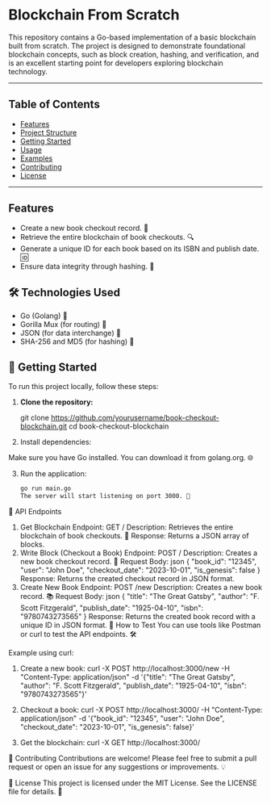 # Blockchain From Scratch

This repository contains a Go-based implementation of a basic blockchain built from scratch. The project is designed to demonstrate foundational blockchain concepts, such as block creation, hashing, and verification, and is an excellent starting point for developers exploring blockchain technology.

---

## Table of Contents

- [Features](#features)
- [Project Structure](#project-structure)
- [Getting Started](#getting-started)
- [Usage](#usage)
- [Examples](#examples)
- [Contributing](#contributing)
- [License](#license)

---

## Features

- Create a new book checkout record. 📖
- Retrieve the entire blockchain of book checkouts. 🔍
- Generate a unique ID for each book based on its ISBN and publish date. 🆔
- Ensure data integrity through hashing. 🔐

## 🛠️ Technologies Used

- Go (Golang) 🦙
- Gorilla Mux (for routing) 🚦
- JSON (for data interchange) 📄
- SHA-256 and MD5 (for hashing) 🔑

## 🚀 Getting Started

To run this project locally, follow these steps:

1. **Clone the repository:**

   git clone https://github.com/yourusername/book-checkout-blockchain.git
   cd book-checkout-blockchain

2. Install dependencies:

Make sure you have Go installed. You can download it from golang.org. 🌐

3. Run the application:

   ```bash
   go run main.go
   The server will start listening on port 3000. 🎉
   ```

📡 API Endpoints

1. Get Blockchain
   Endpoint: GET /
   Description: Retrieves the entire blockchain of book checkouts. 📜
   Response:
   Returns a JSON array of blocks.
2. Write Block (Checkout a Book)
   Endpoint: POST /
   Description: Creates a new book checkout record. 📝
   Request Body:
   json
   {
   "book_id": "12345",
   "user": "John Doe",
   "checkout_date": "2023-10-01",
   "is_genesis": false
   }
   Response:
   Returns the created checkout record in JSON format.
3. Create New Book
   Endpoint: POST /new
   Description: Creates a new book record. 📚
   Request Body:
   json
   {
   "title": "The Great Gatsby",
   "author": "F. Scott Fitzgerald",
   "publish_date": "1925-04-10",
   "isbn": "9780743273565"
   }
   Response:
   Returns the created book record with a unique ID in JSON format.
   🧪 How to Test
   You can use tools like Postman or curl to test the API endpoints. 🛠️

Example using curl:

1. Create a new book:
   curl -X POST http://localhost:3000/new -H "Content-Type: application/json" -d '{"title": "The Great Gatsby", "author": "F. Scott Fitzgerald", "publish_date": "1925-04-10", "isbn": "9780743273565"}'

2. Checkout a book:
   curl -X POST http://localhost:3000/ -H "Content-Type: application/json" -d '{"book_id": "12345", "user": "John Doe", "checkout_date": "2023-10-01", "is_genesis": false}'

3. Get the blockchain:
   curl -X GET http://localhost:3000/

🤝 Contributing
Contributions are welcome! Please feel free to submit a pull request or open an issue for any suggestions or improvements. 💡

📄 License
This project is licensed under the MIT License. See the LICENSE file for details. 📝
